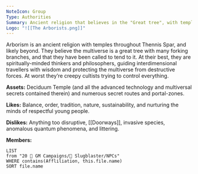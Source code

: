 ```yaml
---
NoteIcon: Group
Type: Authorities
Summary: Ancient religion that believes in the "Great tree", with temples in [[Thennis Spar]].
Logo: "![[The Arborists.png]]"
---
```

Arborism is an ancient religion with temples throughout Thennis Spar, and likely beyond. They believe the multiverse is a great tree with many forking branches, and that they have been called to tend to it. At their best, they are spiritually-minded thinkers and philosophers, guiding interdimensional travellers with wisdom and protecting the multiverse from destructive forces. At worst they’re creepy cultists trying to control everything.

**Assets:**
Deciduum Temple (and all the advanced technology and multiversal secrets contained therein) and numerous secret routes and portal-zones.

**Likes:**
Balance, order, tradition, nature, sustainability, and nurturing the minds of respectful young people.

**Dislikes:**
Anything too disruptive, [[Doorways]], invasive species, anomalous quantum phenomena, and littering.

**Members:**
```dataview
LIST
from "20 🌟 GM Campaigns/🐌 Slugblaster/NPCs"
WHERE contains(Affliliation, this.file.name)
SORT file.name
```